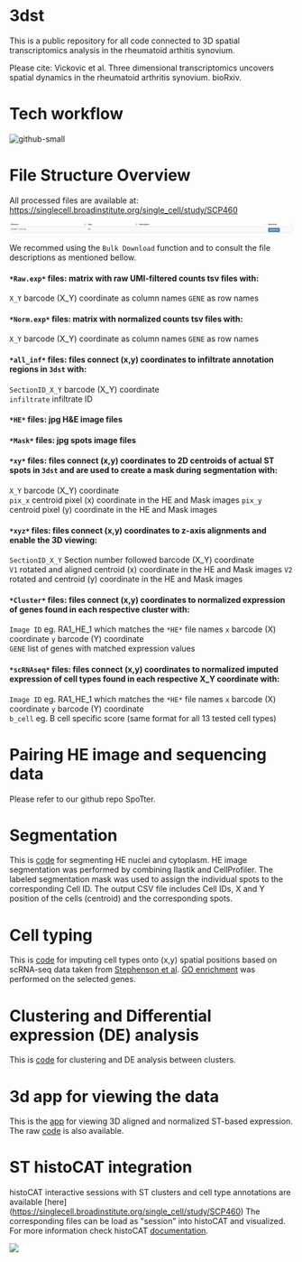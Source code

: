 # 3dst

This is a public repository for all code connected to 3D spatial transcriptomics analysis in the rheumatoid arthitis synovium. 

Please cite: Vickovic et al. Three dimensional transcriptomics uncovers spatial dynamics in the rheumatoid arthritis synovium. bioRxiv. 


# Tech workflow
![github-small](https://github.com/klarman-cell-observatory/3dst/blob/master/workflow.png)

# File Structure Overview
All processed files are available at: https://singlecell.broadinstitute.org/single_cell/study/SCP460

![github-small](https://github.com/klarman-cell-observatory/3dst/blob/master/files.png)

We recommed using the `Bulk Download` function and to consult the file descriptions as mentioned bellow. 

#### `*Raw.exp*` files: matrix with raw UMI-filtered counts tsv files with:
`X_Y` barcode (X_Y) coordinate as column names
`GENE` as row names 

#### `*Norm.exp*` files: matrix with normalized counts tsv files with:
`X_Y` barcode (X_Y) coordinate as column names
`GENE` as row names 

#### `*all_inf*` files: files connect (x,y) coordinates to infiltrate annotation regions in `3dst` with:
`SectionID_X_Y` barcode (X_Y) coordinate  
`infiltrate` infiltrate ID 

#### `*HE*` files: jpg H&E image files

#### `*Mask*` files: jpg spots image files

#### `*xy*` files: files connect (x,y) coordinates to 2D centroids of actual ST spots in `3dst` and are used to create a mask during segmentation with:
`X_Y` barcode (X_Y) coordinate  
`pix_x` centroid pixel (x) coordinate in the HE and Mask images
`pix_y` centroid pixel (y) coordinate in the HE and Mask images

#### `*xyz*` files: files connect (x,y) coordinates to z-axis alignments and enable the 3D viewing:
`SectionID_X_Y` Section number followed barcode (X_Y) coordinate  
`V1` rotated and aligned centroid (x) coordinate in the HE and Mask images
`V2` rotated and centroid (y) coordinate in the HE and Mask images

#### `*Cluster*` files: files connect (x,y) coordinates to normalized expression of genes found in each respective cluster with:
`Image ID` eg. RA1_HE_1 which matches the `*HE*` file names
`x` barcode (X) coordinate 
`y` barcode (Y) coordinate  
`GENE` list of genes with matched expression values 

#### `*scRNAseq*` files: files connect (x,y) coordinates to normalized imputed expression of cell types found in each respective X_Y coordinate with:
`Image ID` eg. RA1_HE_1 which matches the `*HE*` file names
`x` barcode (X) coordinate 
`y` barcode (Y) coordinate  
`b_cell` eg. B cell specific score (same format for all 13 tested cell types)

# Pairing HE image and sequencing data
Please refer to our github repo SpoTter. 

# Segmentation
This is [code](./segmentation) for segmenting HE nuclei and cytoplasm. HE image segmentation was performed by combining Ilastik and CellProfiler. The labeled segmentation mask was used to assign the individual spots to the corresponding Cell ID. The output CSV file includes Cell IDs, X and Y position of the cells (centroid) and the corresponding spots.

# Cell typing 
This is [code](./cell_typing) for imputing cell types onto (x,y) spatial positions based on scRNA-seq data taken from [Stephenson et al](https://www.nature.com/articles/s41467-017-02659-x). [GO enrichment](./GO_enrichment) was performed on the selected genes. 

# Clustering and Differential expression (DE) analysis
This is [code](./de_analysis) for clustering and DE analysis between clusters.

# 3d app for viewing the data
This is the [app](https://spatialtranscriptomics3d.shinyapps.io/3DSeTH_RA/) for viewing 3D aligned and normalized ST-based expression. The raw [code](./app) is also available. 

# ST histoCAT integration
histoCAT interactive sessions with ST clusters and cell type annotations are available [here] (https://singlecell.broadinstitute.org/single_cell/study/SCP460)
The corresponding files can be load as "session" into histoCAT and visualized. For more information check histoCAT [documentation](https://github.com/BodenmillerGroup/histoCAT/releases/download/histoCAT_1.76/histoCATmanual_1.76.pdf).

![](ST_histoCAT.gif)
